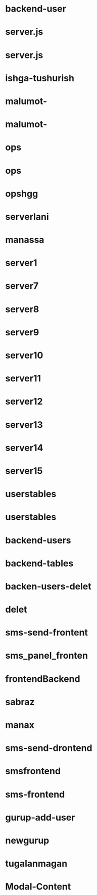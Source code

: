 # backend-user
# server.js
# server.js
# ishga-tushurish
# malumot-
# malumot-
# ops
# ops
# opshgg
# serverlani
# manassa
# server1
# server7
# server8
# server9
# server10
# server11
# server12
# server13
# server14
# server15
# userstables
# userstables
# backend-users
# backend-tables
# backen-users-delet
# delet
# sms-send-frontent
# sms_panel_fronten
# frontendBackend
# sabraz
# manax
# sms-send-drontend
# smsfrontend
# sms-frontend
# gurup-add-user
# newgurup
# tugalanmagan
# Modal-Content
